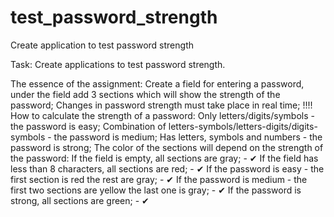 # test_password_strength
Create application to test password strength

Task:
Create applications to test password strength.

The essence of the assignment:
Create a field for entering a password, under the field add 3 sections which will show the strength of the password;
Changes in password strength must take place in real time; !!!!
How to calculate the strength of a password:
Only letters/digits/symbols - the password is easy;
Combination of letters-symbols/letters-digits/digits-symbols - the password is medium;
Has letters, symbols and numbers - the password is strong;
The color of the sections will depend on the strength of the password:
If the field is empty, all sections are gray; - ✔
If the field has less than 8 characters, all sections are red; - ✔
If the password is easy - the first section is red the rest are gray; - ✔
If the password is medium - the first two sections are yellow the last one is gray; - ✔
If the password is strong, all sections are green; - ✔